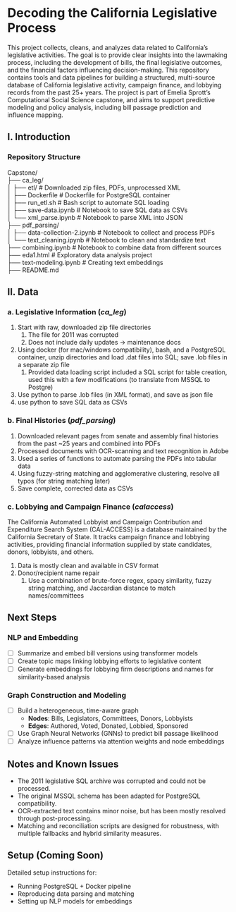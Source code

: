 
# Decoding the California Legislative Process

This project collects, cleans, and analyzes data related to California’s legislative activities. The goal is to provide clear insights into the lawmaking process, including the development of bills, the final legislative outcomes, and the financial factors influencing decision-making. This repository contains tools and data pipelines for building a structured, multi-source database of California legislative activity, campaign finance, and lobbying records from the past 25+ years. The project is part of Emelia Sprott’s Computational Social Science capstone, and aims to support predictive modeling and policy analysis, including bill passage prediction and influence mapping.

## I. Introduction

### Repository Structure

Capstone/\
├── ca_leg/\
│   ├── etl/                    # Downloaded zip files, PDFs, unprocessed XML\
│       ├── Dockerfile          # Dockerfile for PostgreSQL container\
│       ├── run_etl.sh          # Bash script to automate SQL loading\
│       ├── save-data.ipynb     # Notebook to save SQL data as CSVs\
│       └── xml_parse.ipynb     # Notebook to parse XML into JSON\
├── pdf_parsing/\
│   ├── data-collection-2.ipynb # Notebook to collect and process PDFs\
│   └── text_cleaning.ipynb     # Notebook to clean and standardize text\
├── combining.ipynb             # Notebook to combine data from different sources\
├── eda1.html                   # Exploratory data analysis project\
├── text-modeling.ipynb         # Creating text embeddings\
├── README.md

## II. Data

### a. Legislative Information (*ca_leg*)

1. Start with raw, downloaded zip file directories
    1. The file for 2011 was corrupted
    2. Does not include daily updates → maintenance docs
2. Using docker (for mac/windows compatibility), bash, and a PostgreSQL container, unzip directories and load .dat files into SQL; save .lob files in a separate zip file
    1. Provided data loading script included a SQL script for table creation, used this with a few modifications (to translate from MSSQL to Postgre)
3. Use python to parse .lob files (in XML format), and save as json file
4. use python to save SQL data as CSVs

### b. Final Histories (*pdf_parsing*)

1. Downloaded relevant pages from senate and assembly final histories from the past ~25 years and combined into PDFs
2. Processed documents with OCR-scanning and text recognition in Adobe
3. Used a series of functions to automate parsing the PDFs into tabular data
4. Using fuzzy-string matching and agglomerative clustering, resolve all typos (for string matching later)
5. Save complete, corrected data as CSVs

### c. Lobbying and Campaign Finance (*calaccess*)

The California Automated Lobbyist and Campaign Contribution and Expenditure Search System (CAL-ACCESS) is a database maintained by the California Secretary of State. It tracks campaign finance and lobbying activities, providing financial information supplied by state candidates, donors, lobbyists, and others.

1. Data is mostly clean and available in CSV format
2. Donor/recipient name repair
    1. Use a combination of brute-force regex, spacy similarity, fuzzy string matching, and Jaccardian distance to match names/committees

## Next Steps

### NLP and Embedding

- [ ] Summarize and embed bill versions using transformer models
- [ ] Create topic maps linking lobbying efforts to legislative content
- [ ] Generate embeddings for lobbying firm descriptions and names for similarity-based analysis

### Graph Construction and Modeling

- [ ] Build a heterogeneous, time-aware graph
    - **Nodes**: Bills, Legislators, Committees, Donors, Lobbyists
    - **Edges**: Authored, Voted, Donated, Lobbied, Sponsored
- [ ] Use Graph Neural Networks (GNNs) to predict bill passage likelihood
- [ ] Analyze influence patterns via attention weights and node embeddings

## Notes and Known Issues

- The 2011 legislative SQL archive was corrupted and could not be processed.
- The original MSSQL schema has been adapted for PostgreSQL compatibility.
- OCR-extracted text contains minor noise, but has been mostly resolved through post-processing.
- Matching and reconciliation scripts are designed for robustness, with multiple fallbacks and hybrid similarity measures.


## Setup (Coming Soon)

Detailed setup instructions for:

- Running PostgreSQL + Docker pipeline
- Reproducing data parsing and matching
- Setting up NLP models for embeddings
